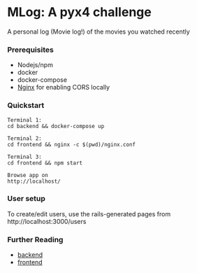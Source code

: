 # MLog: A pyx4 challenge
A personal log (Movie log!) of the movies you watched recently


### Prerequisites

* Nodejs/npm
* docker
* docker-compose
* [Nginx](http://nginx.org/en/download.html) for enabling CORS locally

### Quickstart

```
Terminal 1:
cd backend && docker-compose up

Terminal 2:
cd frontend && nginx -c $(pwd)/nginx.conf

Terminal 3:
cd frontend && npm start

Browse app on
http://localhost/
```

### User setup
To create/edit users, use the rails-generated pages from http://localhost:3000/users

### Further Reading
* [backend](backend/README.md)
* [frontend](frontend/README.md)